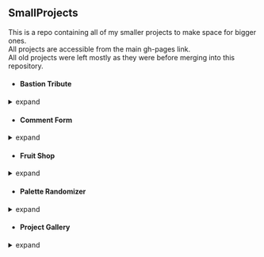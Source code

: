 ## SmallProjects
This is a repo containing all of my smaller projects to make space for bigger ones.<br>
All projects are accessible from the main gh-pages link.<br>
All old projects were left mostly as they were before merging into this repository.

- #### Bastion Tribute
<details>
  <summary>expand</summary><br>
  This is my first "big" website project showcasing a game called "Bastion" by Supergiant Games.
</details>

- #### Comment Form
<details>
  <summary>expand</summary><br>
  Simple comment form with validation, character counter and maximum message length.
</details>

- #### Fruit Shop
<details>
  <summary>expand</summary><br>
  Fruit shop with basic functionality to add or remove from the total.
</details>

- #### Palette Randomizer
<details>
  <summary>expand</summary>
  Color palette randomizer with a button to generate new colours and buttons to lock specific colours. 
</details>

- #### Project Gallery
<details>
  <summary>expand</summary>
  A very basic attempt at a showcase page for my projects.
</details>
